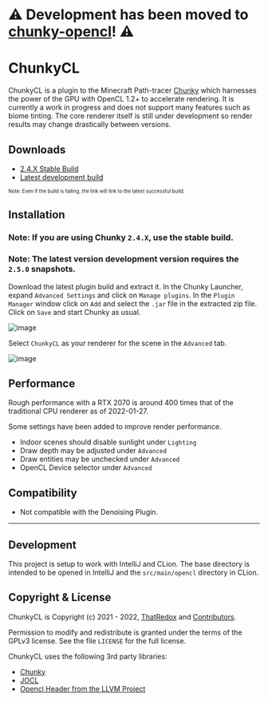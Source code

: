 # ⚠️ Development has been moved to [chunky-opencl](https://github.com/chunky-dev/chunky-opencl)! ⚠️

# ChunkyCL

ChunkyCL is a plugin to the Minecraft Path-tracer [Chunky](https://github.com/chunky-dev/chunky) which harnesses the power of the GPU with OpenCL 1.2+ to accelerate rendering.
It is currently a work in progress and does not support many features such as biome tinting. The core renderer itself is still under development
so render results may change drastically between versions.

## Downloads
* [2.4.X Stable Build](https://nightly.link/ThatRedox/ChunkyClPlugin/workflows/stable/master/ChunkyClPlugin.zip)
* [Latest development build](https://nightly.link/ThatRedox/ChunkyClPlugin/workflows/development/master/ChunkyClPlugin.zip)

<sub><sup>Note: Even if the build is failing, the link will link to the latest successful build. </sup></sub>

## Installation

### Note: If you are using Chunky `2.4.X`, use the stable build.
### Note: The latest version development version requires the `2.5.0` snapshots.
Download the latest plugin build and extract it. In the Chunky Launcher, expand `Advanced Settings` and click on `Manage plugins`. In the `Plugin Manager` window click on `Add` and select the `.jar` file in the extracted zip file. Click on `Save` and start Chunky as usual.

![image](https://user-images.githubusercontent.com/42661490/116319916-28ef2580-a76c-11eb-9f93-86d444a349fd.png)

Select `ChunkyCL` as your renderer for the scene in the `Advanced` tab.

![image](https://user-images.githubusercontent.com/42661490/122492084-fc040580-cf99-11eb-9b08-b166dc25db41.png)

## Performance

Rough performance with a RTX 2070 is around 400 times that of the traditional CPU renderer as of 2022-01-27.

Some settings have been added to improve render performance.
* Indoor scenes should disable sunlight under `Lighting`
* Draw depth may be adjusted under `Advanced`
* Draw entities may be unchecked under `Advanced`
* OpenCL Device selector under `Advanced`

## Compatibility

* Not compatible with the Denoising Plugin.

---

## Development
This project is setup to work with IntelliJ and CLion. The base directory is intended to be opened in IntelliJ and the `src/main/opencl` directory in CLion.

## Copyright & License
ChunkyCL is Copyright (c) 2021 - 2022, [ThatRedox](https://github.com/ThatRedox) and [Contributors](https://github.com/ThatRedox/ChunkyClPlugin/graphs/contributors).

Permission to modify and redistribute is granted under the terms of the GPLv3 license. See the file `LICENSE` for the full license.

ChunkyCL uses the following 3rd party libraries:
* [Chunky](https://github.com/chunky-dev/chunky/)
* [JOCL](http://www.jocl.org/)
* [Opencl Header from the LLVM Project](https://llvm.org)
